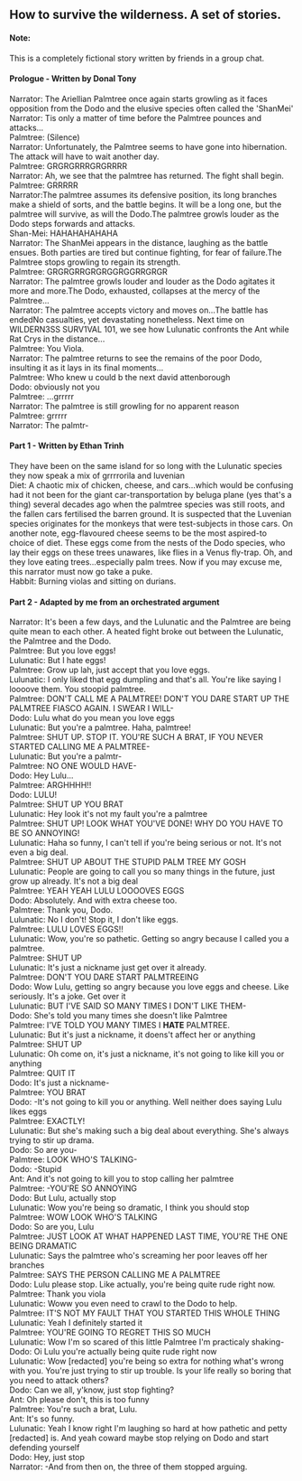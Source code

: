 <body>
  <h2>How to survive the wilderness. A set of stories.</h2>
  <h4>Note:</h4>
  <p>This is a completely fictional story written by friends in a group chat.</p>
  <h4>Prologue - Written by Donal Tony</h4>
  <p>Narrator: The Ariellian Palmtree once again starts growling as it faces opposition from the Dodo and the elusive species often called the 'ShanMei'<br>Narrator: Tis only a matter of time before the Palmtree pounces and attacks...<br>Palmtree: (Silence)<br>Narrator: Unfortunately, the Palmtree seems to have gone into hibernation. The attack will have to wait another day.<br>Palmtree: GRGRGRRRGRGRRRR<br>Narrator: Ah, we see that the palmtree has returned. The fight shall begin.<br>Palmtree: GRRRRR<br>Narrator:The palmtree assumes its defensive position, its long branches make a shield of sorts, and the battle begins. It will be a long one, but the palmtree will survive, as will the Dodo.The palmtree growls louder as the Dodo steps forwards and attacks.<br>Shan-Mei: HAHAHAHAHAHA<br>Narrator: The ShanMei appears in the distance, laughing as the battle ensues. Both parties are tired but continue fighting, for fear of failure.The Palmtree stops growling to regain its strength.<br>Palmtree: GRGRGRRGRGRGGRGGRRGRGR<br>Narrator: The palmtree growls louder and louder as the Dodo agitates it more and more.The Dodo, exhausted, collapses at the mercy of the Palmtree...<br>Narrator: The palmtree accepts victory and moves on...The battle has endedNo casualties, yet devastating nonetheless. Next time on WILDERN3SS SURV1VAL 101, we see how Lulunatic confronts the Ant while Rat Crys in the distance...<br>Palmtree: You Viola.<br>Narrator: The palmtree returns to see the remains of the poor Dodo, insulting it as it lays in its final moments...<br>Palmtree: Who knew u could b the next david attenborough<br>Dodo: obviously not you<br>Palmtree: ...grrrrr<br>Narrator: The palmtree is still growling for no apparent reason<br>Palmtree: grrrrr<br>Narrator: The palmtr-</p>
  <h4>Part 1 - Written by Ethan Trinh</h4>
  <p>They have been on the same island for so long with the Lulunatic species they now speak a mix of grrrrorila and luvenian<br>Diet: A chaotic mix of chicken, cheese, and cars...which would be confusing had it not been for the giant car-transportation by beluga plane (yes that's a thing) several decades ago when the palmtree species was still roots, and the fallen cars fertilised the barren ground. It is suspected that the Luvenian species originates for the monkeys that were test-subjects in those cars. On another note, egg-flavoured cheese seems to be the most aspired-to choice of diet. These eggs come from the nests of the Dodo species, who lay their eggs on these trees unawares, like flies in a Venus fly-trap. Oh, and they love eating trees...especially palm trees. Now if you may excuse me, this narrator must now go take a puke.<br>Habbit: Burning violas and sitting on durians.</p>
  <h4>Part 2 - Adapted by me from an orchestrated argument</h4>
  <p>Narrator: It's been a few days, and the Lulunatic and the Palmtree are being quite mean to each other. A heated fight broke out between the Lulunatic, the Palmtree and the Dodo.<br>Palmtree: But you love eggs!<br>Lulunatic: But I hate eggs!<br>Palmtree: Grow up lah, just accept that you love eggs.<br>Lulunatic: I only liked that egg dumpling and that's all. You're like saying I loooove them. You stoopid palmtree.<br>Palmtree: DON'T CALL ME A PALMTREE! DON'T YOU DARE START UP THE PALMTREE FIASCO AGAIN. I SWEAR I WILL-<br>Dodo: Lulu what do you mean you love eggs<br>Lulunatic: But you're a palmtree. Haha, palmtree!<br>Palmtree: SHUT UP. STOP IT. YOU'RE SUCH A BRAT, IF YOU NEVER STARTED CALLING ME A PALMTREE-<br>Lulunatic: But you're a palmtr-<br>Palmtree: NO ONE WOULD HAVE-<br>Dodo: Hey Lulu...<br>Palmtree: ARGHHHH!!<br>Dodo: LULU!<br>Palmtree: SHUT UP YOU BRAT<br>Lulunatic: Hey look it's not my fault you're a palmtree<br>Palmtree: SHUT UP! LOOK WHAT YOU'VE DONE! WHY DO YOU HAVE TO BE SO ANNOYING!<br>Lulunatic: Haha so funny, I can't tell if you're being serious or not. It's not even a big deal.<br>Palmtree: SHUT UP ABOUT THE STUPID PALM TREE MY GOSH<br>Lulunatic: People are going to call you so many things in the future, just grow up already. It's not a big deal<br>Palmtree: YEAH YEAH LULU LOOOOVES EGGS<br>Dodo: Absolutely. And with extra cheese too.<br>Palmtree: Thank you, Dodo.<br>Lulunatic: No I don't! Stop it, I don't like eggs.<br>Palmtree: LULU LOVES EGGS!!<br>Lulunatic: Wow, you're so pathetic. Getting so angry because I called you a palmtree.<br>Palmtree: SHUT UP<br>Lulunatic: It's just a nickname just get over it already.<br>Palmtree: DON'T YOU DARE START PALMTREEING<br>Dodo: Wow Lulu, getting so angry because you love eggs and cheese. Like seriously. It's a joke. Get over it<br>Lulunatic: BUT I'VE SAID SO MANY TIMES I DON'T LIKE THEM-<br>Dodo: She's told you many times she doesn't like Palmtree<br>Palmtree: I'VE TOLD YOU MANY TIMES I <strong>HATE</strong> PALMTREE.<br>Lulunatic: But it's just a nickname, it doens't affect her or anything<br>Palmtree: SHUT UP<br>Lulunatic: Oh come on, it's just a nickname, it's not going to like kill you or anything<br>Palmtree: QUIT IT<br>Dodo: It's just a nickname-<br>Palmtree: YOU BRAT<br>Dodo: -It's not going to kill you or anything. Well neither does saying Lulu likes eggs<br>Palmtree: EXACTLY!<br>Lulunatic: But she's making such a big deal about everything. She's always trying to stir up drama.<br>Dodo: So are you-<br>Palmtree: LOOK WHO'S TALKING-<br>Dodo: -Stupid<br>Ant: And it's not going to kill you to stop calling her palmtree<br>Palmtree: -YOU'RE SO ANNOYING<br>Dodo: But Lulu, actually stop<br>Lulunatic: Wow you're being so dramatic, I think you should stop<br>Palmtree: WOW LOOK WHO'S TALKING<br>Dodo: So are you, Lulu<br>Palmtree: JUST LOOK AT WHAT HAPPENED LAST TIME, YOU'RE THE ONE BEING DRAMATIC<br>Lulunatic: Says the palmtree who's screaming her poor leaves off her branches<br>Palmtree: SAYS THE PERSON CALLING ME A PALMTREE<br>Dodo: Lulu please stop. Like actually, you're being quite rude right now.<br>Palmtree: Thank you viola<br>Lulunatic: Woww you even need to crawl to the Dodo to help.<br>Palmtree: IT'S NOT MY FAULT THAT YOU STARTED THIS WHOLE THING<br>Lulunatic: Yeah I definitely started it<br>Palmtree: YOU'RE GOING TO REGRET THIS SO MUCH<br>Lulunatic: Wow I'm so scared of this little Palmtree I'm practicaly shaking-<br>Dodo: Oi Lulu you're actually being quite rude right now<br>Lulunatic: Wow [redacted] you're being so extra for nothing what's wrong with you. You're just trying to stir up trouble. Is your life really so boring that you need to attack others?<br>Dodo: Can we all, y'know, just stop fighting?<br>Ant: Oh please don't, this is too funny<br>Palmtree: You're such a brat, Lulu.<br>Ant: It's so funny.<br>Lulunatic: Yeah I know right I'm laughing so hard at how pathetic and petty [redacted] is. And yeah coward maybe stop relying on Dodo and start defending yourself<br>Dodo: Hey, just stop<br>Narrator: -And from then on, the three of them stopped arguing.</p>
</body>